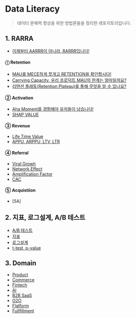 # Data Literacy
> 데이터 문해력 향상을 위한 방법론들을 정리한 레포지토리입니다.

## 1. RARRA
- [이제부터 AARRR이 아니라, RARRR입니다!](https://woomoon508.tistory.com/8)    


#### ⓛ Retention      
- [MAU를 MECE하게 쪼개고 RETENTION을 확인합시다!](https://woomoon508.tistory.com/9)   
- [Carrying Capacity, 우리 프로덕트 MAU의 한계는 얼마일까요?](https://woomoon508.tistory.com/10)  
- [리텐션 플래토(Retention Plateau)를 통해 무엇을 알 수 있나요?](https://woomoon508.tistory.com/11)

#### ② Activation     
- [Aha Moment를 경험해야 유저들이 남습니다!](https://woomoon508.tistory.com/12)   
- [SHAP VALUE]()        

#### ③ Revenue
- [Life Time Value]()   
- [APPU, ARPPU, LTV, LTR]()   

#### ④ Referral
- [Viral Growh]()   
- [Network Effect]()   
- [Amplification Factor]()   
- [CAC]()  

#### ⑤ Acquistiion
- [5A]

## 2. 지표, 로그설계, A/B 테스트

- [A/B 테스트]()   
- [지표]()   
- [로그설계]()   
- [t-test, p-value]()   


## 3. Domain
- [Product]()   
- [Commerce]()   
- [Fintech]()   
- [AI]()   
- [B2B SaaS]()   
- [O2O]()   
- [Flatform]()   
- [Fullfillment]()   

